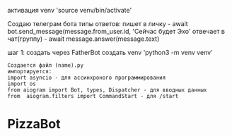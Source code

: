 активация venv 'source venv/bin/activate'

Создаю телеграм бота 
типы ответов: 
пишет в личку - await bot.send_message(message.from_user.id, 'Сейчас будет Эхо'
отвечает в чат(группу) - await message.answer(message.text)

шаг 1:
    создать через FatherBot
    создать venv 'python3 -m venv venv'
    
    Создается файл (name).py 
    импортируется:
    import asyncio - для ассинхроного программирования 
    import os
    from aiogram import Bot, types, Dispatcher - для вводных данных
    from  aiogram.filters import CommandStart - для /start

# PizzaBot
